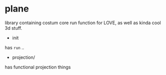 # plane
library containing costum core run function for LOVE, as well as
kinda cool 3d stuff.

- init

has `run` ..

- projection/

has functional projection things
